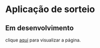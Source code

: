 <h1>Aplicação de sorteio</h1>

<h2>Em desenvolvimento</h2>
<p>clique <a href="https://lukenrs.github.io/sorteio/">aqui</a> para visualizar a página.
